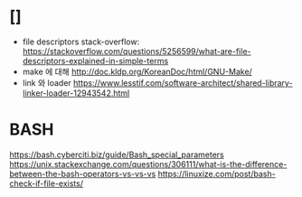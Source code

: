 # []
- file descriptors stack-overflow: https://stackoverflow.com/questions/5256599/what-are-file-descriptors-explained-in-simple-terms
- make 에 대해 http://doc.kldp.org/KoreanDoc/html/GNU-Make/
- link 와 loader https://www.lesstif.com/software-architect/shared-library-linker-loader-12943542.html
# BASH
https://bash.cyberciti.biz/guide/Bash_special_parameters
https://unix.stackexchange.com/questions/306111/what-is-the-difference-between-the-bash-operators-vs-vs-vs
https://linuxize.com/post/bash-check-if-file-exists/

